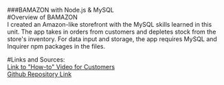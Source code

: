 ###BAMAZON with Node.js & MySQL
<br>
#Overview of BAMAZON
<br>
I created an Amazon-like storefront with the MySQL skills learned in this unit. The app takes in orders from customers and depletes stock from the store's inventory.  For data input and storage, the app requires MySQL and Inquirer npm packages in the files.
<br>

#Links and Sources:<br>
[Link to "How-to" Video for Customers](#)<br>
[Github Repository Link](https://github.com/calahhansen/bamazon)<br>
